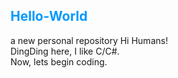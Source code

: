 ## <font color=#0099ff>Hello-World</font> ##
a new personal repository
Hi Humans!  
DingDing here, I like C/C#.  
Now, lets begin coding.
